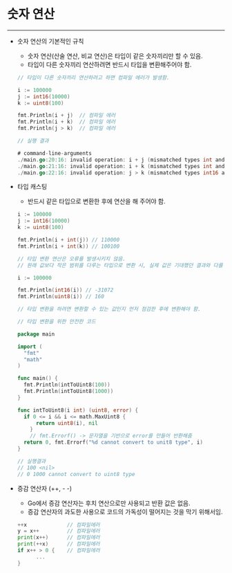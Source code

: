 # 숫자 연산

------

- 숫자 연산의 기본적인 규칙

  - 숫자 연산(산술 연산, 비교 연산)은 타입이 같은 숫자끼리만 할 수 있음.
  - 타입이 다른 숫자끼리 연산하려면 반드시 타입을 변환해주어야 함.

  ```go
  // 타입이 다른 숫자끼리 연산하려고 하면 컴파일 에러가 발생함.
  
  i := 100000
  j := int16(10000)
  k := uint8(100)
  
  fmt.Println(i + j)  // 컴파일 에러
  fmt.Println(i + k)  // 컴파일 에러
  fmt.Println(j > k)  // 컴파일 에러
  
  // 실행 결과
  
  # command-line-arguments
  ./main.go:20:16: invalid operation: i + j (mismatched types int and int16)
  ./main.go:21:16: invalid operation: i + k (mismatched types int and uint8)
  ./main.go:22:16: invalid operation: j > k (mismatched types int16 and uint8)
  ```

- 타입 캐스팅

  - 반드시 같은 타입으로 변환한 후에 연산을 해 주어야 함.

  ```go
  i := 100000
  j := int16(10000)
  k := uint8(100)
  
  fmt.Println(i + int(j)) // 110000
  fmt.Println(i + int(k)) // 100100
  
  // 타입 변환 연산은 오류를 발생시키지 않음.
  // 원래 값보다 작은 범위를 다루는 타입으로 변환 시, 실제 값은 기대했던 결과와 다를 수 있음.
  ```

  ```go
  i := 100000
  
  fmt.Println(int16(i)) // -31072
  fmt.Println(uint8(i)) // 160
  
  // 타입 변환을 하려면 변환할 수 있는 값인지 먼저 점검한 후에 변환해야 함.
  ```

  ```go
  // 타입 변환을 위한 안전한 코드
  
  package main
  
  import (
  	"fmt"
  	"math"
  )
  
  func main() {
  	fmt.Println(intToUint8(100))
  	fmt.Println(intToUint8(1000))
  }
  
  func intToUint8(i int) (uint8, error) {
  	if 0 <= i && i <= math.MaxUint8 {
  		return uint8(i), nil
      }
      // fmt.Errorf() -> 문자열을 기반으로 error를 만들어 반환해줌
  	return 0, fmt.Errorf("%d cannot convert to unit8 type", i)
  }
  
  // 실행결과
  // 100 <nil>
  // 0 1000 cannot convert to uint8 type
  ```

- 증감 연산자 (++, - -)

  - Go에서 증감 연산자는 후치 연산으로만 사용되고 반환 값은 없음.
  - 증감 연산자의 과도한 사용으로 코드의 가독성이 떨어지는 것을 막기 위해서임.

  ```go
  ++x             // 컴파일에러
  y = x++         // 컴파일에러
  print(x++)      // 컴파일에러
  print(++x)      // 컴파일에러
  if x++ > 0 {    // 컴파일에러
  		...
  }
  ```

